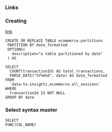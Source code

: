 ### Links 

### Creating 
[link](https://github.com/GoogleCloudPlatform/training-data-analyst/blob/master/courses/data-engineering/demos/partition.md#create-a-date-partitioned-table-with-sql-ddl)
```
CREATE OR REPLACE TABLE ecommerce.partitions
 PARTITION BY date_formatted
 OPTIONS(
   description="a table partitioned by date"
 ) AS

SELECT
  COUNT(transactionId) AS total_transactions,
  PARSE_DATE("%Y%m%d", date) AS date_formatted
FROM
  `data-to-insights.ecommerce.all_sessions`
WHERE
  transactionId IS NOT NULL
GROUP BY date
```

### Select syntax master

```
SELECT
FUNC(COL_NAME)
```
<!--stackedit_data:
eyJoaXN0b3J5IjpbLTE1NTUwNzMxMTYsNjIyOTY1MTExLC0yNT
AwMDEzNTYsMzE3MTA0NTE4XX0=
-->